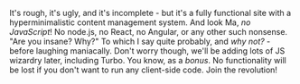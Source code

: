 
It's rough, it's ugly, and it's incomplete - but it's a fully functional site with a hyperminimalistic content management system. And look Ma, *no JavaScript*! No node.js, no React, no Angular, or any other such nonsense. "Are you insane? Why?" To which I say quite probably, and *why not?* - before laughing maniacally. Don't worry though, we'll be adding lots of JS wizardry later, including Turbo. You know, as a *bonus*. No functionality will be lost if you don't want to run any client-side code. Join the revolution! 